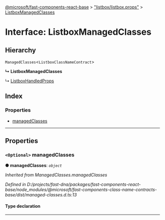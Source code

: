 [@microsoft/fast-components-react-base](../README.md) > ["listbox/listbox.props"](../modules/_listbox_listbox_props_.md) > [ListboxManagedClasses](../interfaces/_listbox_listbox_props_.listboxmanagedclasses.md)

# Interface: ListboxManagedClasses

## Hierarchy

 `ManagedClasses`<`ListboxClassNameContract`>

**↳ ListboxManagedClasses**

↳  [ListboxHandledProps](_listbox_listbox_props_.listboxhandledprops.md)

## Index

### Properties

* [managedClasses](_listbox_listbox_props_.listboxmanagedclasses.md#managedclasses)

---

## Properties

<a id="managedclasses"></a>

### `<Optional>` managedClasses

**● managedClasses**: *`object`*

*Inherited from ManagedClasses.managedClasses*

*Defined in D:/projects/fast-dna/packages/fast-components-react-base/node_modules/@microsoft/fast-components-class-name-contracts-base/dist/managed-classes.d.ts:13*

#### Type declaration

___

